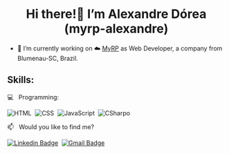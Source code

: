 <h1 align="center">
  Hi there!👋  I’m Alexandre Dórea (myrp-alexandre)
</h1>

- 🔭 I’m currently working on :cloud: [MyRP](https://www.myrp.com.br/) as Web Developer, a company from Blumenau-SC, Brazil.

## Skills:

💻 &nbsp; Programming: <br/>

![HTML](https://img.shields.io/badge/-HTML-E44D25?style=for-the-badge&logoColor=fff&logo=html5)&nbsp;
![CSS](https://img.shields.io/badge/-CSS-254DE6?style=for-the-badge&logoColor=fff&logo=css3)&nbsp;
![JavaScript](https://img.shields.io/badge/-JavaScript-FEAE32?style=for-the-badge&logoColor=fff&logo=javascript)&nbsp;
![CSharpo](https://img.shields.io/badge/-CSharp-3B00937?style=for-the-badge&logoColor=fff&logo=c+sharp)

📫 &nbsp; Would you like to find me?

[![Linkedin Badge](https://img.shields.io/badge/-LinkedIn-0077B5?style=for-the-badge&logo=LinkedIn&logoColor=white&link=https://br.linkedin.com/in/alexandredorea)](https://br.linkedin.com/in/alexandredorea/)&nbsp;
[![Gmail Badge](https://img.shields.io/badge/-Gmail-c5392a?style=for-the-badge&logo=Gmail&logoColor=white&link=mailto:alexandre.dorea@gmail.com)](mailto:alexandre.dorea@gmail.com)&nbsp;



<!--
**myrp-alexandre/myrp-alexandre** is a ✨ _special_ ✨ repository because its `README.md` (this file) appears on your GitHub profile.

Here are some ideas to get you started:

- 🔭 I’m currently working on ...
- 🌱 I’m currently learning ...
- 👯 I’m looking to collaborate on ...
- 🤔 I’m looking for help with ...
- 💬 Ask me about ...
- 📫 How to reach me: ...
- 😄 Pronouns: ...
- ⚡ Fun fact: ...
-->
